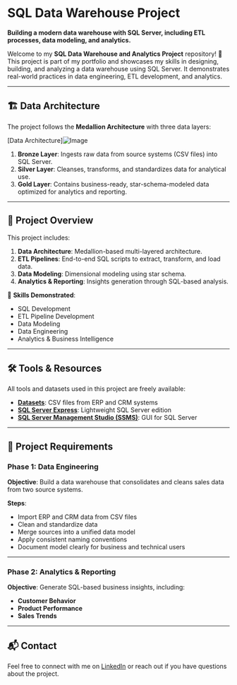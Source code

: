 # SQL Data Warehouse Project

**Building a modern data warehouse with SQL Server, including ETL processes, data modeling, and analytics.**

Welcome to my **SQL Data Warehouse and Analytics Project** repository! 🚀  
This project is part of my portfolio and showcases my skills in designing, building, and analyzing a data warehouse using SQL Server. It demonstrates real-world practices in data engineering, ETL development, and analytics.

---

## 🏗️ Data Architecture

The project follows the **Medallion Architecture** with three data layers:

[Data Architecture]![Image](https://github.com/user-attachments/assets/6a16ada4-d6a1-4d6c-b5ef-894d08c1c91e)

1. **Bronze Layer**: Ingests raw data from source systems (CSV files) into SQL Server.
2. **Silver Layer**: Cleanses, transforms, and standardizes data for analytical use.
3. **Gold Layer**: Contains business-ready, star-schema-modeled data optimized for analytics and reporting.

---

## 📖 Project Overview

This project includes:

1. **Data Architecture**: Medallion-based multi-layered architecture.
2. **ETL Pipelines**: End-to-end SQL scripts to extract, transform, and load data.
3. **Data Modeling**: Dimensional modeling using star schema.
4. **Analytics & Reporting**: Insights generation through SQL-based analysis.

🎯 **Skills Demonstrated**:
- SQL Development
- ETL Pipeline Development
- Data Modeling
- Data Engineering
- Analytics & Business Intelligence

---

## 🛠️ Tools & Resources

All tools and datasets used in this project are freely available:

- **[Datasets](datasets/)**: CSV files from ERP and CRM systems
- **[SQL Server Express](https://www.microsoft.com/en-us/sql-server/sql-server-downloads)**: Lightweight SQL Server edition
- **[SQL Server Management Studio (SSMS)](https://learn.microsoft.com/en-us/sql/ssms/download-sql-server-management-studio-ssms?view=sql-server-ver16)**: GUI for SQL Server

---

## 🚀 Project Requirements

### Phase 1: Data Engineering

**Objective**: Build a data warehouse that consolidates and cleans sales data from two source systems.

**Steps**:
- Import ERP and CRM data from CSV files
- Clean and standardize data
- Merge sources into a unified data model
- Apply consistent naming conventions
- Document model clearly for business and technical users

---

### Phase 2: Analytics & Reporting

**Objective**: Generate SQL-based business insights, including:

- **Customer Behavior**
- **Product Performance**
- **Sales Trends**


---

## 📬 Contact

Feel free to connect with me on [LinkedIn](https://www.linkedin.com/in/harshitha-challam) or reach out if you have questions about the project.


